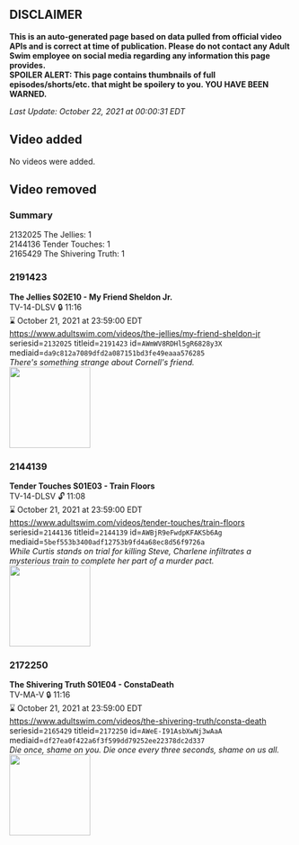 ## DISCLAIMER
**This is an auto-generated page based on data pulled from official video APIs and is correct at time of publication. Please do not contact any Adult Swim employee on social media regarding any information this page provides.**  
**SPOILER ALERT: This page contains thumbnails of full episodes/shorts/etc. that might be spoilery to you. YOU HAVE BEEN WARNED.**  

_Last Update: October 22, 2021 at 00:00:31 EDT_
## Video added
No videos were added.  
## Video removed
### Summary
2132025 The Jellies: 1  
2144136 Tender Touches: 1  
2165429 The Shivering Truth: 1  
### 2191423
**The Jellies S02E10 - My Friend Sheldon Jr.**  
TV-14-DLSV 🔒 11:16  
⌛ October 21, 2021 at 23:59:00 EDT  
https://www.adultswim.com/videos/the-jellies/my-friend-sheldon-jr  
seriesid=`2132025` titleid=`2191423` id=`AWmWV8RDHl5gR6828y3X` mediaid=`da9c812a7089dfd2a087151bd3fe49eaaa576285`  
_There's something strange about Cornell's friend._  
<a href="https://i.cdn.turner.com/adultswim/big/image-upload/thumbnails/thumb-2_image-156043847819613.jpg"><img src="https://i.cdn.turner.com/adultswim/big/image-upload/thumbnails/thumb-2_image-156043847819613.jpg" height="144px" /></a>
### 2144139
**Tender Touches S01E03 - Train Floors**  
TV-14-DLSV 🔓 11:08  
⌛ October 21, 2021 at 23:59:00 EDT  
https://www.adultswim.com/videos/tender-touches/train-floors  
seriesid=`2144136` titleid=`2144139` id=`AWBjR9eFwdpKFAKSb6Ag` mediaid=`5bef553b3400adf12753b9fd4a68ec8d56f9726a`  
_While Curtis stands on trial for killing Steve, Charlene infiltrates a mysterious train to complete her part of a murder pact._  
<a href="https://i.cdn.turner.com/adultswim/big/image-upload/thumbnails/thumb-2_image-15136360894582.jpg"><img src="https://i.cdn.turner.com/adultswim/big/image-upload/thumbnails/thumb-2_image-15136360894582.jpg" height="144px" /></a>
### 2172250
**The Shivering Truth S01E04 - ConstaDeath**  
TV-MA-V 🔒 11:16  
⌛ October 21, 2021 at 23:59:00 EDT  
https://www.adultswim.com/videos/the-shivering-truth/consta-death  
seriesid=`2165429` titleid=`2172250` id=`AWeE-I91AsbXwNj3wAaA` mediaid=`df27ea0f422a6f3f599dd79252ee22378dc2d337`  
_Die once, shame on you.  Die once every three seconds, shame on us all._  
<a href="https://i.cdn.turner.com/adultswim/big/image-upload/thumbnails/thumb-2_image-154473089725510.jpg"><img src="https://i.cdn.turner.com/adultswim/big/image-upload/thumbnails/thumb-2_image-154473089725510.jpg" height="144px" /></a>
